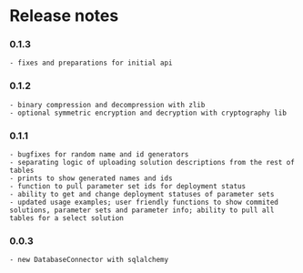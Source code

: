 # Release notes


### 0.1.3

    - fixes and preparations for initial api

### 0.1.2

    - binary compression and decompression with zlib
    - optional symmetric encryption and decryption with cryptography lib

### 0.1.1

    - bugfixes for random name and id generators
    - separating logic of uploading solution descriptions from the rest of tables
    - prints to show generated names and ids
    - function to pull parameter set ids for deployment status
    - ability to get and change deployment statuses of parameter sets
    - updated usage examples; user friendly functions to show commited solutions, parameter sets and parameter info; ability to pull all tables for a select solution

### 0.0.3

    - new DatabaseConnector with sqlalchemy

